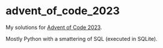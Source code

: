 # advent_of_code_2023

My solutions for [Advent of Code 2023](https://adventofcode.com/).

Mostly Python with a smattering of SQL (executed in SQLite).
